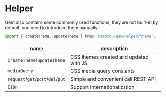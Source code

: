 # Helper

Gem also contains some commonly used functions, they are not built-in by default, you need to introduce them manually:

```js
import { createTheme, updateTheme } from '@mantou/gem/helper/theme';
```

| name                               | description                            |
| ---------------------------------- | -------------------------------------- |
| `createTheme`/`updateTheme`        | CSS themes created and updated with JS |
| `mediaQuery`                       | CSS media query constants              |
| `request`/`get`/`post`/`del`/`put` | Simple and convenient call REST API    |
| `I18n`                             | Support internationalization           |
